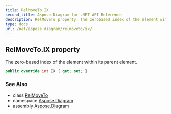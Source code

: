 ```yaml
---
title: RelMoveTo.IX
second_title: Aspose.Diagram for .NET API Reference
description: RelMoveTo property. The zerobased index of the element within its parent element
type: docs
url: /net/aspose.diagram/relmoveto/ix/
---
```

## RelMoveTo.IX property

The zero-based index of the element within its parent element.

```csharp
public override int IX { get; set; }
```

### See Also

* class [RelMoveTo](../)
* namespace [Aspose.Diagram](../../relmoveto/)
* assembly [Aspose.Diagram](../../../)


